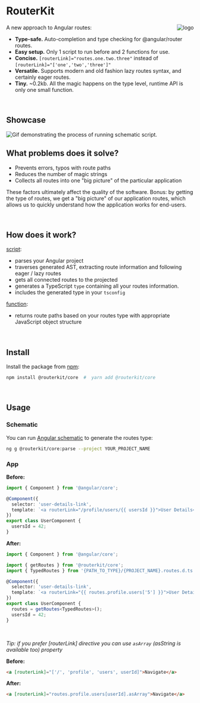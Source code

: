 # RouterKit

<a href="https://routeshub.gitbook.io/docs"><img src="https://raw.githubusercontent.com/retarsis/routerkit/master/assets/logo.png" align="right" alt="logo" /></a>

A new approach to Angular routes:

- **Type-safe.** Auto-completion and type checking for @angular/router routes.
- **Easy setup.** Only 1 script to run before and 2 functions for use.
- **Concise.** `[routerLink]="routes.one.two.three"` instead of `[routerLink]="['one','two','three']"`
- **Versatile.** Supports modern and old fashion lazy routes syntax, and certainly eager routes.
- **Tiny.** ~0.2kb. All the magic happens on the type level, runtime API is only one small function.

<br/>

## Showcase

<img src="https://raw.githubusercontent.com/retarsis/routerkit/master/assets/concise.gif" alt="Gif demonstrating the process of running schematic script." align="center">

<br/>

## What problems does it solve?

- Prevents errors, typos with route paths
- Reduces the number of magic strings
- Collects all routes into one "big picture" of the particular application

These factors ultimately affect the quality of the software.
Bonus: by getting the type of routes, we get a "big picture" of our application routes, which allows us to quickly understand how the application works for end-users.

<br/>

## How does it work?

[script](https://github.com/retarsis/routerkit/blob/master/package/src/parse/index.ts):

- parses your Angular project
- traverses generated AST, extracting route information and following eager / lazy routes
- gets all connected routes to the projected
- generates a TypeScript `type` containing all your routes information.
- includes the generated type in your `tsconfig`

[function](https://github.com/retarsis/routerkit/blob/1e9e55c8e66b44a1ac1d841a0f5aacc3d28b2989/package/src/core/getRoutes.ts#L1):

- returns route paths based on your routes type with appropriate JavaScript object structure

<br/>

## Install

Install the package from [npm](https://www.npmjs.com/):

```sh
npm install @routerkit/core  #  yarn add @routerkit/core
```

<br/>

## Usage

### Schematic

You can run [Angular schematic](https://cli.angular.io/) to generate the routes type:

```sh
ng g @routerkit/core:parse --project YOUR_PROJECT_NAME
```

### App

**Before:**

```typescript
import { Component } from '@angular/core';

@Component({
  selector: 'user-details-link',
  template: `<a routerLink="/profile/users/{{ usersId }}">User Details</a>`
})
export class UserComponent {
  usersId = 42;
}
```

**After:**

```typescript
import { Component } from '@angular/core';

import { getRoutes } from '@routerkit/core';
import { TypedRoutes } from '{PATH_TO_TYPE}/{PROJECT_NAME}.routes.d.ts';

@Component({
  selector: 'user-details-link',
  template: `<a routerLink="{{ routes.profile.users['5'] }}">User Details</a>`
})
export class UserComponent {
  routes = getRoutes<TypedRoutes>();
  usersId = 42;
}
```

<br/>

_Tip: if you prefer [routerLink] directive you can use `asArray` (asString is available too) property_

**Before:**

```html
<a [routerLink]="['/', 'profile', 'users', userId]">Navigate</a>
```

**After:**

```html
<a [routerLink]="routes.profile.users[userId].asArray">Navigate</a>
```
